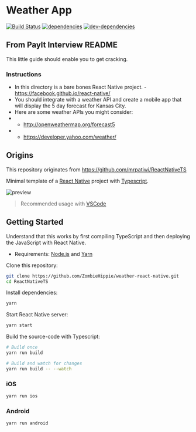 # Weather App
[![Build Status][ci-image]][ci-url] [![dependencies][dependencies-image]][dependencies-url] [![dev-dependencies][dev-dependencies-image]][dev-dependencies-url]

## From PayIt Interview README

This little guide should enable you to get cracking.

### Instructions ###

* In this directory is a bare bones React Native project. - https://facebook.github.io/react-native/
* You should integrate with a weather API and create a mobile app that will display the 5 day forecast for Kansas City.
* Here are some weather APIs you might consider:
*  - http://openweathermap.org/forecast5
*  - https://developer.yahoo.com/weather/

## Origins

This repository originates from https://github.com/mrpatiwi/ReactNativeTS


Minimal template of a [React Native](https://facebook.github.io/react-native/) project with [Typescript](https://www.typescriptlang.org/).

![preview](https://github.com/mrpatiwi/ReactNativeTS/raw/images/preview.png)

> Recommended usage with [VSCode](https://code.visualstudio.com/)

## Getting Started

Understand that this works by first compiling TypeScript and then deploying the JavaScript with React Native.

* Requirements: [Node.js](https://nodejs.org) and [Yarn](https://yarnpkg.com/)

Clone this repository:

```sh
git clone https://github.com/ZombieHippie/weather-react-native.git
cd ReactNativeTS
```

Install dependencies:

```sh
yarn
```

Start React Native server:

```sh
yarn start
```

Build the source-code with Typescript:

```sh
# Build once
yarn run build

# Build and watch for changes
yarn run build -- --watch
```

### iOS

```sh
yarn run ios
```

### Android

```sh
yarn run android
```

[ci-image]: https://travis-ci.org/ZombieHippie/weather-react-native.svg
[ci-url]: https://travis-ci.org/ZombieHippie/weather-react-native
[dependencies-image]: https://david-dm.org/ZombieHippie/weather-react-native.svg
[dependencies-url]: https://david-dm.org/ZombieHippie/weather-react-native
[dev-dependencies-image]: https://david-dm.org/ZombieHippie/weather-react-native/dev-status.svg
[dev-dependencies-url]: https://david-dm.org/ZombieHippie/weather-react-native#info=devDependencies
